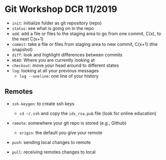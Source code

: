 # Git Workshop DCR 11/2019

- `init`: initialize folder as git repository (repo)
- `status`: see what is going on in the repo
- `add`: add a file or files to the staging area to go from one commit, C(x), to the next C(x+1)
- `commit`: take a file or files from staging area to new commit, C(x+1) (the snapshot)
- `diff`: look and highlight differences between commits
- `HEAD`: Where you are currently looking at
- `checkout`: move your head around to different states
- `log`: looking at all your previous messages
  - `log --oneline`: one line of your history

## Remotes

- `ssh-keygen`: to create ssh keys
  - `cd ~/.ssh` and copy the `ids_rsa.pub` file (look for online education)
  
- `remote`: somewhere your git repo is stored (e.g., Github)
  - `origin`: the default you give your remote
- `push`: sending local changes to remote
- `pull`: receiving remotes changes to local
  
